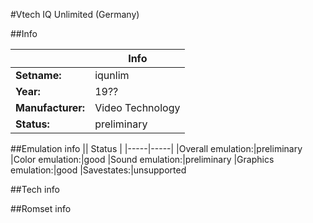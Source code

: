 #Vtech IQ Unlimited (Germany)

##Info

||Info|
|-----|-----|
|**Setname:**|iqunlim
|**Year:**|19??
|**Manufacturer:**|Video Technology
|**Status:**|preliminary

##Emulation info
|| Status |
|-----|-----|
|Overall emulation:|preliminary
|Color emulation:|good
|Sound emulation:|preliminary
|Graphics emulation:|good
|Savestates:|unsupported

##Tech info

##Romset info

<!--- START OF EDITED COMMENT DO NOT TOUCH TEXT ABOVE-->
